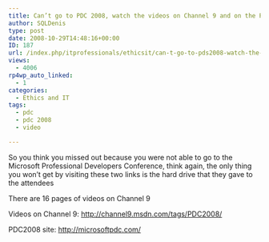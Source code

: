 ```yaml
---
title: Can’t go to PDC 2008, watch the videos on Channel 9 and on the PDC 2008 site
author: SQLDenis
type: post
date: 2008-10-29T14:48:16+00:00
ID: 187
url: /index.php/itprofessionals/ethicsit/can-t-go-to-pds2008-watch-the-videos-on/
views:
  - 4006
rp4wp_auto_linked:
  - 1
categories:
  - Ethics and IT
tags:
  - pdc
  - pdc 2008
  - video

---
```

So you think you missed out because you were not able to go to the Microsoft Professional Developers Conference, think again, the only thing you won&#8217;t get by visiting these two links is the hard drive that they gave to the attendees

There are 16 pages of videos on Channel 9
  
Videos on Channel 9: http://channel9.msdn.com/tags/PDC2008/

PDC2008 site: http://microsoftpdc.com/